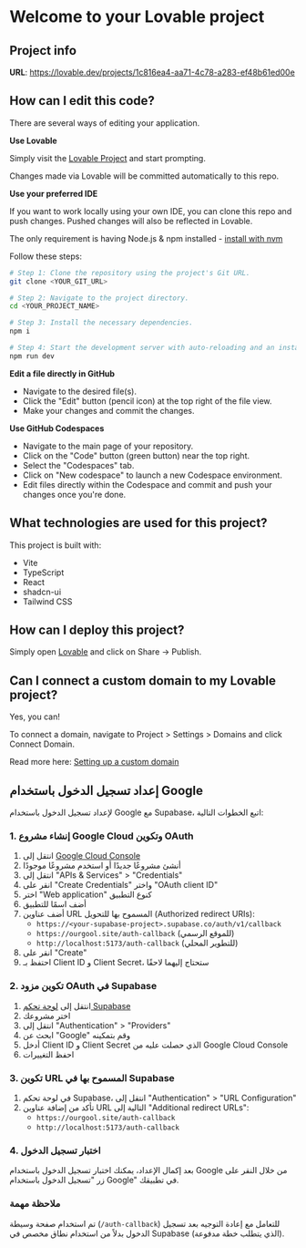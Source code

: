 # Welcome to your Lovable project

## Project info

**URL**: https://lovable.dev/projects/1c816ea4-aa71-4c78-a283-ef48b61ed00e

## How can I edit this code?

There are several ways of editing your application.

**Use Lovable**

Simply visit the [Lovable Project](https://lovable.dev/projects/1c816ea4-aa71-4c78-a283-ef48b61ed00e) and start prompting.

Changes made via Lovable will be committed automatically to this repo.

**Use your preferred IDE**

If you want to work locally using your own IDE, you can clone this repo and push changes. Pushed changes will also be reflected in Lovable.

The only requirement is having Node.js & npm installed - [install with nvm](https://github.com/nvm-sh/nvm#installing-and-updating)

Follow these steps:

```sh
# Step 1: Clone the repository using the project's Git URL.
git clone <YOUR_GIT_URL>

# Step 2: Navigate to the project directory.
cd <YOUR_PROJECT_NAME>

# Step 3: Install the necessary dependencies.
npm i

# Step 4: Start the development server with auto-reloading and an instant preview.
npm run dev
```

**Edit a file directly in GitHub**

- Navigate to the desired file(s).
- Click the "Edit" button (pencil icon) at the top right of the file view.
- Make your changes and commit the changes.

**Use GitHub Codespaces**

- Navigate to the main page of your repository.
- Click on the "Code" button (green button) near the top right.
- Select the "Codespaces" tab.
- Click on "New codespace" to launch a new Codespace environment.
- Edit files directly within the Codespace and commit and push your changes once you're done.

## What technologies are used for this project?

This project is built with:

- Vite
- TypeScript
- React
- shadcn-ui
- Tailwind CSS

## How can I deploy this project?

Simply open [Lovable](https://lovable.dev/projects/1c816ea4-aa71-4c78-a283-ef48b61ed00e) and click on Share -> Publish.

## Can I connect a custom domain to my Lovable project?

Yes, you can!

To connect a domain, navigate to Project > Settings > Domains and click Connect Domain.

Read more here: [Setting up a custom domain](https://docs.lovable.dev/tips-tricks/custom-domain#step-by-step-guide)

## إعداد تسجيل الدخول باستخدام Google

لإعداد تسجيل الدخول باستخدام Google مع Supabase، اتبع الخطوات التالية:

### 1. إنشاء مشروع Google Cloud وتكوين OAuth

1. انتقل إلى [Google Cloud Console](https://console.cloud.google.com/)
2. أنشئ مشروعًا جديدًا أو استخدم مشروعًا موجودًا
3. انتقل إلى "APIs & Services" > "Credentials"
4. انقر على "Create Credentials" واختر "OAuth client ID"
5. اختر "Web application" كنوع التطبيق
6. أضف اسمًا للتطبيق
7. أضف عناوين URL المسموح بها للتحويل (Authorized redirect URIs):
   - `https://<your-supabase-project>.supabase.co/auth/v1/callback`
   - `https://ourgool.site/auth-callback` (للموقع الرسمي)
   - `http://localhost:5173/auth-callback` (للتطوير المحلي)
8. انقر على "Create"
9. احتفظ بـ Client ID و Client Secret، ستحتاج إليهما لاحقًا

### 2. تكوين مزود OAuth في Supabase

1. انتقل إلى [لوحة تحكم Supabase](https://app.supabase.com)
2. اختر مشروعك
3. انتقل إلى "Authentication" > "Providers"
4. ابحث عن "Google" وقم بتمكينه
5. أدخل Client ID و Client Secret الذي حصلت عليه من Google Cloud Console
6. احفظ التغييرات

### 3. تكوين URL المسموح بها في Supabase

1. في لوحة تحكم Supabase، انتقل إلى "Authentication" > "URL Configuration"
2. تأكد من إضافة عناوين URL التالية إلى "Additional redirect URLs":
   - `https://ourgool.site/auth-callback`
   - `http://localhost:5173/auth-callback`

### 4. اختبار تسجيل الدخول

بعد إكمال الإعداد، يمكنك اختبار تسجيل الدخول باستخدام Google من خلال النقر على زر "تسجيل الدخول باستخدام Google" في تطبيقك.

### ملاحظة مهمة

تم استخدام صفحة وسيطة (`/auth-callback`) للتعامل مع إعادة التوجيه بعد تسجيل الدخول بدلاً من استخدام نطاق مخصص في Supabase (الذي يتطلب خطة مدفوعة).
